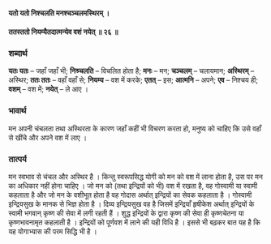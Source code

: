 #### यतो यतो निश्चलति मनश्चञ्चलमस्थिरम् ।
#### ततस्ततो नियम्यैतदात्मन्येव वशं नयेत् ॥ २६ ॥

### शब्दार्थ

**यतः यतः** – जहाँ जहाँ भी; **निश्र्चलति** – विचलित होता है; **मनः** – मन; **चञ्चलम्** – चलायमान; **अस्थिरम्** – अस्थिर; **ततः ततः** – वहाँ वहाँ से; **नियम्य** – वश में करके; **एतत्** – इस; **आत्मनि** – अपने; **एव** – निश्चय   ही; **वशम्** – वश में; **नयेत्** – ले आए ।

### भावार्थ

मन अपनी चंचलता तथा अस्थिरता के कारण जहाँ कहीं भी विचरण करता हो, मनुष्य को चाहिए कि उसे वहाँ से खींचे और अपने वश में लाए ।

### तात्पर्य

मन स्वभाव से चंचल और अस्थिर है । किन्तु स्वरूपसिद्ध योगी को मन को वश में लाना होता है, उस पर मन का अधिकार नहीं होना चाहिए । जो मन को (तथा इन्द्रियों को भी) वश में रखता है, वह गोस्वामी या स्वामी कहलाता है और जो मन के वशीभूत होता है वह गोदास अर्थात् इन्द्रियों का सेवक कहलाता है । गोस्वामी इन्द्रियसुख के मानक से भिज्ञ होता है । दिव्य इन्द्रियसुख वह है जिसमें इन्द्रियाँ हृषीकेश अर्थात् इन्द्रियों के स्वामी भगवान् कृष्ण की सेवा में लगी रहती हैं । शुद्ध इन्द्रियों के द्वारा कृष्ण की सेवा ही कृष्णचेतना या कृष्णभावनामृत कहलाती है । इन्द्रियों को पूर्णवश में लाने की यही विधि है । इससे भी बढ़कर बात यह है कि यह योगाभ्यास की परम सिद्धि भी है ।